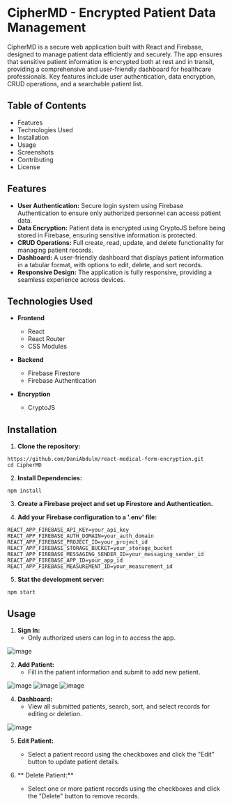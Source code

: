 # CipherMD - Encrypted Patient Data Management

CipherMD is a secure web application built with React and Firebase, designed to manage patient data efficiently and securely. The app ensures that sensitive patient information is encrypted both at rest and in transit, providing a comprehensive and user-friendly dashboard for healthcare professionals. Key features include user authentication, data encryption, CRUD operations, and a searchable patient list.


## Table of Contents
- Features
- Technologies Used
- Installation
- Usage
- Screenshots
- Contributing
- License

## Features
- **User Authentication:** Secure login system using Firebase Authentication to ensure only authorized personnel can access patient data.
- **Data Encryption:** Patient data is encrypted using CryptoJS before being stored in Firebase, ensuring sensitive information is protected.
- **CRUD Operations:** Full create, read, update, and delete functionality for managing patient records.
- **Dashboard:** A user-friendly dashboard that displays patient information in a tabular format, with options to edit, delete, and sort records.
- **Responsive Design:** The application is fully responsive, providing a seamless experience across devices.

## Technologies Used
- **Frontend**
  - React
  - React Router
  - CSS Modules

- **Backend**
  - Firebase Firestore
  - Firebase Authentication

- **Encryption**
  - CryptoJS

## Installation
1. **Clone the repository:**
```
https://github.com/DaniAbdulm/react-medical-form-encryption.git
cd CipherMD
```

2. **Install Dependencies:**
```
npm install
```

3. **Create a Firebase project and set up Firestore and Authentication.**

4. **Add your Firebase configuration to a '.env' file:**
```
REACT_APP_FIREBASE_API_KEY=your_api_key
REACT_APP_FIREBASE_AUTH_DOMAIN=your_auth_domain
REACT_APP_FIREBASE_PROJECT_ID=your_project_id
REACT_APP_FIREBASE_STORAGE_BUCKET=your_storage_bucket
REACT_APP_FIREBASE_MESSAGING_SENDER_ID=your_messaging_sender_id
REACT_APP_FIREBASE_APP_ID=your_app_id
REACT_APP_FIREBASE_MEASUREMENT_ID=your_measurement_id
```

5. **Stat the development server:**
```
npm start
```

## Usage
1. **Sign In:**
    - Only authorized users can log in to access the app.

![image](https://github.com/user-attachments/assets/7831ceaf-e1a6-454d-bbaa-97c9079c0567)

2. **Add Patient:**
    - Fill in the patient information and submit to add new patient.
      
![image](https://github.com/user-attachments/assets/b47a59d3-bc4e-4555-8dfb-d7fee1aa5394)
![image](https://github.com/user-attachments/assets/876d38df-a9eb-4014-8207-0c1fdf0a37be)
![image](https://github.com/user-attachments/assets/655f7a93-4993-4c65-acb8-b42161c9e79e)



4. **Dashboard:**
   - View all submitted patients, search, sort, and select records for editing or deletion.

  ![image](https://github.com/user-attachments/assets/7a197029-f381-4d02-983c-6196748c8dbd)

5. **Edit Patient:**
   - Select a patient record using the checkboxes and click the "Edit" button to update patient details.

6. ** Delete Patient:**
   - Select one or more patient records using the checkboxes and click the "Delete" button to remove records.





















